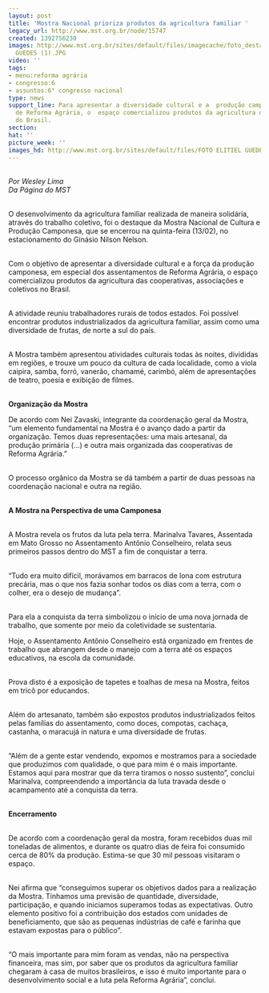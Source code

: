 ```yaml
---
layout: post
title: 'Mostra Nacional prioriza produtos da agricultura familiar '
legacy_url: http://www.mst.org.br/node/15747
created: 1392756230
images: http://www.mst.org.br/sites/default/files/imagecache/foto_destaque/FOTO ELITIEL
  GUEDES (1).JPG
video: ''
tags:
- menu:reforma agrária
- congresso:6
- assuntos:6° congresso nacional
type: news
support_line: Para apresentar a diversidade cultural e a  produção camponesa dos assentamentos
  de Reforma Agrária, o  espaço comercializou produtos da agricultura das cooperativas
  do Brasil.
section: 
hat: ''
picture_week: ''
images_hd: http://www.mst.org.br/sites/default/files/FOTO ELITIEL GUEDES (1).JPG
---
```

<p><br><em>Por Wesley Lima<br>Da Página do MST</em></p><p><br>O desenvolvimento da agricultura familiar realizada de maneira solidária, através do trabalho coletivo, foi o destaque da Mostra Nacional de Cultura e Produção Camponesa, que se encerrou na quinta-feira (13/02), no estacionamento do Ginásio Nilson Nelson.</p><p><br>Com o objetivo de apresentar a diversidade cultural e a força da produção camponesa, em especial dos assentamentos de Reforma Agrária, o espaço comercializou produtos da agricultura das cooperativas, associações e coletivos no Brasil.</p><p><br>A atividade reuniu trabalhadores rurais de todos estados. Foi possível encontrar produtos industrializados da agricultura familiar, assim como uma diversidade de frutas, de norte a sul do país.</p><p><br>A Mostra também apresentou atividades culturais todas às noites, divididas em regiões, e trouxe um pouco da cultura de cada localidade, como a viola caipira, samba, forró, vanerão, chamamé, carimbó, além de apresentações de teatro, poesia e exibição de filmes.</p><p><strong><br>Organização da Mostra</strong></p><p>De acordo com Nei Zavaski, integrante da coordenação geral da Mostra, “um elemento fundamental na Mostra é o avanço dado a partir da organização. Temos duas representações: uma mais artesanal, da produção primária (...) e outra mais organizada das cooperativas de Reforma Agrária.”</p><p><br>O processo orgânico da Mostra se dá também a partir de duas pessoas na coordenação nacional e outra na região.</p><p><br><strong>A Mostra na Perspectiva de uma Camponesa</strong></p><p><br>A Mostra revela os frutos da luta pela terra. Marinalva Tavares, Assentada em Mato Grosso no Assentamento Antônio Conselheiro, relata seus primeiros passos dentro do MST a fim de conquistar a terra.</p><p><br>“Tudo era muito difícil, morávamos em barracos de lona com estrutura precária, mas o que nos fazia sonhar todos os dias com a terra, com o colher, era o desejo de mudança”.</p><p><br>Para ela a conquista da terra simbolizou o início de uma nova jornada de trabalho, que somente por meio da coletividade se sustentaria.</p><p>Hoje, o Assentamento Antônio Conselheiro está organizado em frentes de trabalho que abrangem desde o manejo com a terra até os espaços educativos, na escola da comunidade.</p><p><br>Prova disto é a exposição de tapetes e toalhas de mesa na Mostra, feitos em tricô por educandos.</p><p><br>Além do artesanato, também são expostos produtos industrializados feitos pelas famílias do assentamento, como doces, compotas, cachaça, castanha, o maracujá in natura e uma diversidade de frutas.</p><p><br>“Além de a gente estar vendendo, expomos e mostramos para a sociedade que produzimos com qualidade, o que para mim é o mais importante. Estamos aqui para mostrar que da terra tiramos o nosso sustento”, conclui Marinalva, compreendendo a importância da luta travada desde o acampamento até a conquista da terra.<br><strong><br></strong></p><p><strong>Encerramento</strong></p><p><br>De acordo com a coordenação geral da mostra, foram recebidos duas mil toneladas de alimentos, e durante os quatro dias de feira foi consumido cerca de 80% da produção. Estima-se que 30 mil pessoas visitaram o espaço.</p><p><br>Nei afirma que “conseguimos superar os objetivos dados para a realização da Mostra. Tínhamos uma previsão de quantidade, diversidade, participação, e quando iniciamos superamos todas as expectativas. Outro elemento positivo foi a contribuição dos estados com unidades de beneficiamento, que são as pequenas indústrias de café e farinha que estavam expostas para o público”.</p><p><br>“O mais importante para mim foram as vendas, não na perspectiva financeira, mas sim, por saber que os produtos da agricultura familiar chegaram à casa de muitos brasileiros, e isso é muito importante para o desenvolvimento social e a luta pela Reforma Agrária”, conclui.<br>&nbsp;</p>
